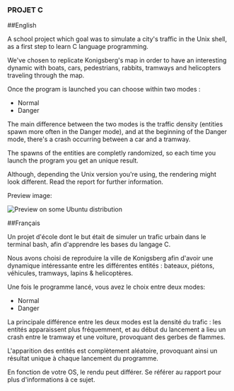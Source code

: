 ### PROJET C

##English

A school project which goal was to simulate a city's traffic in the Unix shell, as a first step to learn C language programming.  

We've chosen to replicate Konigsberg's map in order to have an interesting dynamic with boats, cars, pedestrians, rabbits, tramways and helicopters traveling through the map. 

Once the program is launched you can choose within two modes : 

- Normal
- Danger

The main difference between the two modes is the traffic density (entities spawn more often in the Danger mode), and at the beginning of the Danger mode, there's a crash occurring between a car and a tramway.

The spawns of the entities are completly randomized, so each time you launch the program you get an unique result.

Although, depending the Unix version you're using, the rendering might look different. Read the report for further information.

Preview image: 

![Preview on some Ubuntu distribution](https://imageshack.com/a/img922/7444/gwb3mV.png)

##Français

Un projet d'école dont le but était de simuler un trafic urbain dans le terminal bash, afin d'apprendre les bases du langage C.

Nous avons choisi de reproduire la ville de Konigsberg afin d'avoir une dynamique intéressante entre les différentes entités : bateaux, piétons, véhicules, tramways, lapins & helicoptères.

Une fois le programme lancé, vous avez le choix entre deux modes:

- Normal
- Danger

La principale différence entre les deux modes est la densité du trafic : les entités apparaissent plus fréquemment, et au début du lancement a lieu un crash entre le tramway et une voiture, provoquant des gerbes de flammes.

L'apparition des entités est complètement aléatoire, provoquant ainsi un résultat unique à chaque lancement du programme.

En fonction de votre OS, le rendu peut différer. Se référer au rapport pour plus d'informations à ce sujet.
